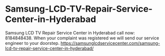# Samsung-LCD-TV-Repair-Service-Center-in-Hyderabad
Samsung LCD TV Repair Service Center in Hyderabad call now: 8184848438. When your complaint was registered we will send our service engineer to your doorstep.  https://samsunglcdservicecenter.com/samsung-lcd-tv-repair-service-center-in-hyderabad/
